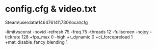# config.cfg & video.txt
Steam\userdata\146476141\730\local\cfg

-limitvsconst -novid -refresh 75 -freq 75 -threads 12 -fullscreen  -nojoy -tickrate 128 +fps_max 0 -high +r_dynamic 0 +cl_forcepreload 1 +mat_disable_fancy_blending 1
